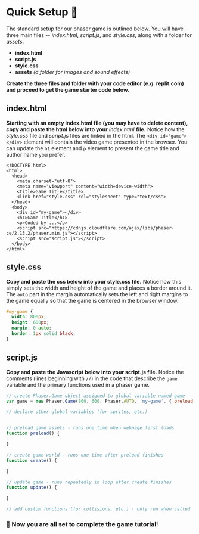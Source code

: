 # Quick Setup 🚀

The standard setup for our phaser game is outlined below. You will have three main files -- _index.html_, _script.js_, and _style.css_, along with a folder for _assets_.

* **index.html**
* **script.js**
* **style.css**
* **assets** _\(a folder for images and sound effects\)_

**Create the three files and folder with your code editor \(e.g. replit.com\) and proceed to get the game starter code below.** 

## index.html

**Starting with an empty index.html file \(you may have to delete content\), copy and paste the html below into your** _index.html_ **file.** Notice how the _style.css_ file and _script.js_ files are linked in the html. The `<div id="game"></div>` element will contain the video game presented in the browser. You can update the `h1` element and `p` element to present the game title and author name you prefer.

```markup
<!DOCTYPE html>
<html>
  <head>
    <meta charset="utf-8">
    <meta name="viewport" content="width=device-width">
    <title>Game Title</title>
    <link href="style.css" rel="stylesheet" type="text/css">
  </head>
  <body>
    <div id="my-game"></div>
    <h1>Game Title</h1>
    <p>Coded by ...</p>
    <script src="https://cdnjs.cloudflare.com/ajax/libs/phaser-ce/2.13.2/phaser.min.js"></script>
    <script src="script.js"></script>
  </body>
</html>
```

## style.css

**Copy and paste the css below into your style.css file.** Notice how this simply sets the width and height of the game and places a border around it. The `auto` part in the margin automatically sets the left and right margins to the game equally so that the game is centered in the browser window.

```css
#my-game {
  width: 800px;
  height: 600px;
  margin: 0 auto;
  border: 1px solid black;
}
```

## script.js

**Copy and paste the Javascript below into your script.js file.** Notice the comments \(lines beginning with `//`\) in the code that describe the `game` variable and the primary functions used in a phaser game.

```javascript
// create Phaser.Game object assigned to global variable named game
var game = new Phaser.Game(800, 600, Phaser.AUTO, 'my-game', { preload: preload, create: create, update: update });

// declare other global variables (for sprites, etc.)


// preload game assets - runs one time when webpage first loads
function preload() {

}

// create game world - runs one time after preload finishes
function create() {

}

// update game - runs repeatedly in loop after create finishes
function update() {

}

// add custom functions (for collisions, etc.) - only run when called
```

### 🎉 Now you are all set to complete the game tutorial!




